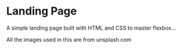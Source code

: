 # Landing Page

A simple landing page built with HTML and CSS to master flexbox...

All the images used in this are from unsplash.com
